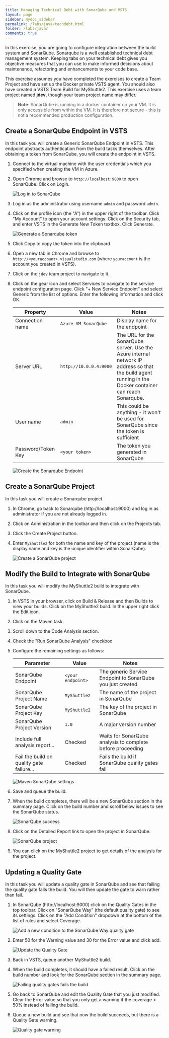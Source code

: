 ```yaml
---
title: Managing Technical Debt with SonarQube and VSTS
layout: page
sidebar: mydoc_sidebar
permalink: /labs/java/techdebt.html
folder: /labs/java/
comments: true
---
```


In this exercise, you are going to configure integration between the build system and SonarQube. Sonarqube is a well established technical debt management system. Keeping tabs on your technical debt gives you objective measures that you can use to make informed decisions about maintenance, refactoring and enhancements to your code base.

This exercise assumes you have completed the exercises to create a Team Project and have set up the Docker private VSTS agent. You should also have created a VSTS Team Build for MyShuttle2. This exercise uses a team project named **jdev**, though your team project name may differ.

> **Note**: SonarQube is running in a docker container on your VM. It is only accessible from within the VM. It is therefore not secure - this is not a recommended production configuration.

Create a SonarQube Endpoint in VSTS
-----------------------------------

In this task you will create a Generic SonarQube Endpoint in VSTS. This endpoint abstracts authentication from the build tasks themselves. After obtaining a token from SonarQube, you will create the endpoint in VSTS.

1. Connect to the virtual machine with the user credentials which you specified when creating the VM in Azure.
1. Open Chrome and browse to `http://localhost:9000` to open SonarQube. Click on Login.

    ![Log in to SonarQube](images/sonarqube/login.png "Log in to SonarQube")

1. Log in as the administrator using username `admin` and password `admin`.
1. Click on the profile icon (the "A") in the upper right of the toolbar. Click "My Account" to open your account settings. Click on the Security tab, and enter VSTS in the Generate New Token textbox. Click Generate.

    ![Generate a Sonarqube token](images/sonarqube/create-token.png "Generate a Sonarqube token")

1. Click Copy to copy the token into the clipboard.
1. Open a new tab in Chrome and browse to `http://<youraccount>.visualstudio.com` (where `youraccount` is the account you created in VSTS).
1. Click on the `jdev` team project to navigate to it.
1. Click on the gear icon and select Services to navigate to the service endpoint configuration page. Click "+ New Service Endpoint" and select Generic from the list of options. Enter the following information and click OK.

    Property | Value | Notes
    --- | --- | ---
    Connection name | `Azure VM SonarQube` | Display name for the endpoint
    Server URL | `http://10.0.0.4:9000` | The URL for the SonarQube server. Use the Azure internal network IP address so that the build agent running in the Docker container can reach Sonarqube.
    User name | `admin` | This could be anything - it won't be used for SonarQube since the token is sufficient
    Password/Token Key | `<your token>` | The token you generated in SonarQube

    ![Create the Sonarqube Endpoint](images/sonarqube/create-endpoint.png "Create the Sonarqube Endpoint")

Create a SonarQube Project
--------------------------

In this task you will create a Sonarqube project.

1. In Chrome, go back to Sonarqube (http://localhost:9000) and log in as administrator if you are not already logged in.
1. Click on Administration in the toolbar and then click on the Projects tab.
1. Click the Create Project button.
1. Enter `MyShuttle2` for both the name and key of the project (name is the display name and key is the unique identifier within SonarQube).

    ![Create a SonarQube project](images/sonarqube/create-project.png "Create a SonarQube project")

Modify the Build to Integrate with SonarQube
--------------------------------------------

In this task you will modify the MyShuttle2 build to integrate with SonarQube.

1. In VSTS in your browser, click on Build & Release and then Builds to view your builds. Click on the MyShuttle2 build. In the upper right click the Edit icon.
1. Click on the Maven task.
1. Scroll down to the Code Analysis section.
1. Check the "Run SonarQube Analysis" checkbox
1. Configure the remaining settings as follows:

    Parameter | Value | Notes
    --- | --- | ---
    SonarQube Endpoint | `<your endpoint>` | The generic Service Endpoint to SonarQube you just created
    SonarQube Project Name | `MyShuttle2` | The name of the project in SonarQube
    SonarQube Project Key | `MyShuttle2` | The key of the project in SonarQube
    SonarQube Project Version | `1.0` | A major version number
    Include full analysis report... | Checked | Waits for SonarQube analysis to complete before proceeding
    Fail the build on quality gate failure... | Checked | Fails the build if SonarQube quality gates fail

    ![Maven SonarQube settings](images/sonarqube/build-sonarqube.png "Maven SonarQube settings")

1. Save and queue the build.
1. When the build completes, there will be a new SonarQube section in the summary page. Click on the build number and scroll below issues to see the SonarQube status.

    ![SonarQube success](images/sonarqube/quality-gate-success.png "SonarQube success")

1. Click on the Detailed Report link to open the project in SonarQube.

    ![SonarQube project](images/sonarqube/sonarqube-success.png "SonarQube project")

1. You can click on the MyShuttle2 project to get details of the analysis for the project.

Updating a Quality Gate
-----------------------

In this task you will update a quality gate in SonarQube and see that failing the quality gate fails the build. You will then update the gate to warn rather than fail.

1. In SonarQube (http://localhost:9000) click on the Quality Gates in the top toolbar. Click on "SonarQube Way" (the default quality gate) to see its settings. Click on the "Add Condition" dropdown at the bottom of the list of rules and select Coverage.

    ![Add a new condition to the SonarQube Way quality gate](images/sonarqube/add-condition.png "Add a new condition to the SonarQube Way quality gate")

1. Enter 50 for the Warning value and 30 for the Error value and click add.

    ![Update the Quality Gate](images/sonarqube/config-coverage-fail.png "Update the Quality Gate")

1. Back in VSTS, queue another MyShuttle2 build.
1. When the build completes, it should have a failed result. Click on the build number and look for the SonarQube section in the summary page.

    ![Failing quality gates fails the build](images/sonarqube/quality-gate-fail.png "Failing quality gates fails the build")

1. Go back to SonarQube and edit the Quality Gate that you just modified. Clear the Error value so that you only get a warning if the coverage < 50% instead of failing the build.
1. Queue a new build and see that now the build succeeds, but there is a Quality Gate warning.

    ![Quality gate warning](images/sonarqube/quality-gate-warn.png "Quality gate warning")